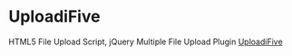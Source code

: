 # UploadiFive
HTML5 File Upload Script, jQuery Multiple File Upload Plugin
[UploadiFive](https://github.com/missra-kit/jquery-plugins/tree/master/UploadiFive)

